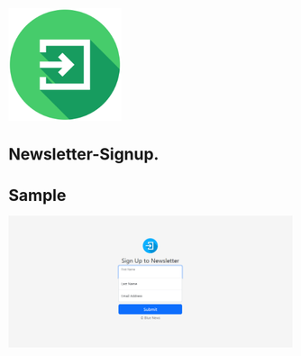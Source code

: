 <img src="public/assets/import.png" width="200" height="200">

# Newsletter-Signup.

# Sample
!["Sample"](public/assets/sample.png)
